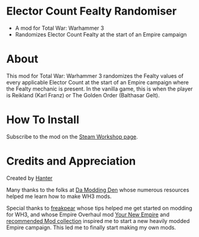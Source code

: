 # Elector Count Fealty Randomiser
- A mod for Total War: Warhammer 3
- Randomizes Elector Count Fealty at the start of an Empire campaign

# About
This mod for Total War: Warhammer 3 randomizes the Fealty values of every applicable Elector Count at the start of an Empire campaign where the Fealty mechanic is present. In the vanilla game, this is when the player is Reikland (Karl Franz) or The Golden Order (Balthasar Gelt).

# How To Install
Subscribe to the mod on the [Steam Workshop page]().

# Credits and Appreciation
Created by [Hanter](https://steamcommunity.com/id/hanter-19/myworkshopfiles/?appid=1142710)

Many thanks to the folks at [Da Modding Den](https://discord.gg/moddingden) whose numerous resources helped me learn how to make WH3 mods.

Special thanks to [freakpear](https://steamcommunity.com/id/freakpear/myworkshopfiles/?appid=1142710) whose tips helped me get started on modding for WH3, and whose Empire Overhaul mod [Your New Empire](https://steamcommunity.com/sharedfiles/filedetails/?id=2894759552) and [recommended Mod collection](https://steamcommunity.com/workshop/filedetails/?id=2880941519) inspired me to start a new heavily modded Empire campaign. This led me to finally start making my own mods.
